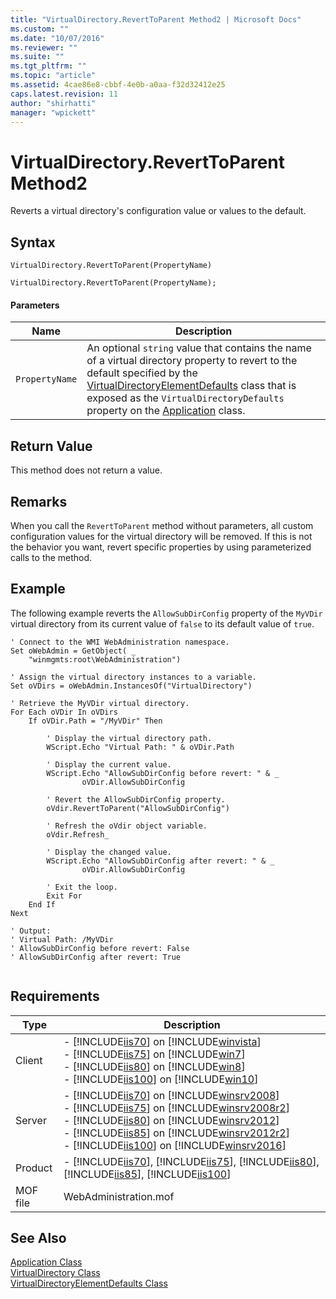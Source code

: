 ```yaml
---
title: "VirtualDirectory.RevertToParent Method2 | Microsoft Docs"
ms.custom: ""
ms.date: "10/07/2016"
ms.reviewer: ""
ms.suite: ""
ms.tgt_pltfrm: ""
ms.topic: "article"
ms.assetid: 4cae86e8-cbbf-4e0b-a0aa-f32d32412e25
caps.latest.revision: 11
author: "shirhatti"
manager: "wpickett"
---
```

# VirtualDirectory.RevertToParent Method2
Reverts a virtual directory's configuration value or values to the default.  
  
## Syntax  
  
```vbs  
VirtualDirectory.RevertToParent(PropertyName)  
```  
  
```jscript#  
VirtualDirectory.RevertToParent(PropertyName);  
```  
  
#### Parameters  
  
|Name|Description|  
|----------|-----------------|  
|`PropertyName`|An optional `string` value that contains the name of a virtual directory property to revert to the default specified by the [VirtualDirectoryElementDefaults](../../reference/admin/virtualdirectoryelementdefaults-class1.md) class that is exposed as the `VirtualDirectoryDefaults` property on the [Application](../../reference/admin/application-class1.md) class.|  
  
## Return Value  
 This method does not return a value.  
  
## Remarks  
 When you call the `RevertToParent` method without parameters, all custom configuration values for the virtual directory will be removed. If this is not the behavior you want, revert specific properties by using parameterized calls to the method.  
  
## Example  
 The following example reverts the `AllowSubDirConfig` property of the `MyVDir` virtual directory from its current value of `false` to its default value of `true`.  
  
```  
' Connect to the WMI WebAdministration namespace.  
Set oWebAdmin = GetObject( _  
    "winmgmts:root\WebAdministration")  
  
' Assign the virtual directory instances to a variable.  
Set oVDirs = oWebAdmin.InstancesOf("VirtualDirectory")  
  
' Retrieve the MyVDir virtual directory.  
For Each oVDir In oVDirs  
    If oVDir.Path = "/MyVDir" Then  
  
        ' Display the virtual directory path.  
        WScript.Echo "Virtual Path: " & oVDir.Path  
  
        ' Display the current value.  
        WScript.Echo "AllowSubDirConfig before revert: " & _  
                oVDir.AllowSubDirConfig      
  
        ' Revert the AllowSubDirConfig property.  
        oVdir.RevertToParent("AllowSubDirConfig")  
  
        ' Refresh the oVdir object variable.  
        oVdir.Refresh_  
  
        ' Display the changed value.  
        WScript.Echo "AllowSubDirConfig after revert: " & _  
                oVDir.AllowSubDirConfig   
  
        ' Exit the loop.  
        Exit For   
    End If  
Next  
  
' Output:  
' Virtual Path: /MyVDir  
' AllowSubDirConfig before revert: False  
' AllowSubDirConfig after revert: True  
  
```  
  
## Requirements  
  
|Type|Description|  
|----------|-----------------|  
|Client|-   [!INCLUDE[iis70](../../reference/admin/includes/iis70-md.md)] on [!INCLUDE[winvista](../../reference/admin/includes/winvista-md.md)]<br />-   [!INCLUDE[iis75](../../reference/admin/includes/iis75-md.md)] on [!INCLUDE[win7](../../reference/admin/includes/win7-md.md)]<br />-   [!INCLUDE[iis80](../../reference/admin/includes/iis80-md.md)] on [!INCLUDE[win8](../../reference/admin/includes/win8-md.md)]<br />-   [!INCLUDE[iis100](../../reference/admin/includes/iis100-md.md)] on [!INCLUDE[win10](../../reference/admin/includes/win10-md.md)]|  
|Server|-   [!INCLUDE[iis70](../../reference/admin/includes/iis70-md.md)] on [!INCLUDE[winsrv2008](../../reference/admin/includes/winsrv2008-md.md)]<br />-   [!INCLUDE[iis75](../../reference/admin/includes/iis75-md.md)] on [!INCLUDE[winsrv2008r2](../../reference/admin/includes/winsrv2008r2-md.md)]<br />-   [!INCLUDE[iis80](../../reference/admin/includes/iis80-md.md)] on [!INCLUDE[winsrv2012](../../reference/admin/includes/winsrv2012-md.md)]<br />-   [!INCLUDE[iis85](../../reference/admin/includes/iis85-md.md)] on [!INCLUDE[winsrv2012r2](../../reference/admin/includes/winsrv2012r2-md.md)]<br />-   [!INCLUDE[iis100](../../reference/admin/includes/iis100-md.md)] on [!INCLUDE[winsrv2016](../../reference/admin/includes/winsrv2016-md.md)]|  
|Product|-   [!INCLUDE[iis70](../../reference/admin/includes/iis70-md.md)], [!INCLUDE[iis75](../../reference/admin/includes/iis75-md.md)], [!INCLUDE[iis80](../../reference/admin/includes/iis80-md.md)], [!INCLUDE[iis85](../../reference/admin/includes/iis85-md.md)], [!INCLUDE[iis100](../../reference/admin/includes/iis100-md.md)]|  
|MOF file|WebAdministration.mof|  
  
## See Also  
 [Application Class](../../reference/admin/application-class1.md)   
 [VirtualDirectory Class](../../reference/admin/virtualdirectory-class2.md)   
 [VirtualDirectoryElementDefaults Class](../../reference/admin/virtualdirectoryelementdefaults-class1.md)
